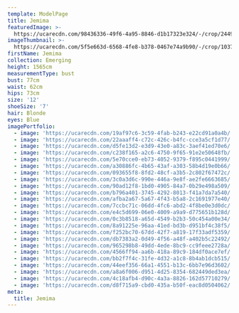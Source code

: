 ```yaml
---
template: ModelPage
title: Jemima
featuredImage: >-
  https://ucarecdn.com/98436336-49f6-4a95-8846-d1b17323e324/-/crop/2449x1148/0,0/-/preview/
imageThumbnail: >-
  https://ucarecdn.com/5f5e663d-6568-4fe8-b378-0467e74a9b90/-/crop/1037x1523/395,0/-/preview/
firstName: Jemima
collection: Emerging
height: 1565cm
measurementType: bust
bust: 77cm
waist: 62cm
hips: 73cm
size: '12'
shoeSize: '7'
hair: Blonde
eyes: Blue
imagePortfolio:
  - image: 'https://ucarecdn.com/19af97c6-3c59-4fab-b243-e22cd91a0a4b/'
  - image: 'https://ucarecdn.com/22aaaff4-c72c-426c-b4fc-cce3a5cf1d77/'
  - image: 'https://ucarecdn.com/d5fe13d2-e3d9-43e0-a83c-3aef41ed70e6/'
  - image: 'https://ucarecdn.com/c238f165-a2c6-4750-9f65-91e2e50648fb/'
  - image: 'https://ucarecdn.com/5e70cce0-eb73-4052-9379-f895c0441999/'
  - image: 'https://ucarecdn.com/a30886fc-4b65-43af-a303-58b4d19e0b66/'
  - image: 'https://ucarecdn.com/093655f8-8fd2-48cf-a3b5-2c802f67472c/'
  - image: 'https://ucarecdn.com/3c0a3d6c-990e-446a-9e8f-ae2fe6663685/'
  - image: 'https://ucarecdn.com/90ad12f8-1bd0-4905-84a7-0b29e498a509/'
  - image: 'https://ucarecdn.com/b796a401-3745-4292-8013-f41a7da7a540/'
  - image: 'https://ucarecdn.com/afba2a67-5a67-4f43-b5a8-2c1691977e40/'
  - image: 'https://ucarecdn.com/7ccbc71c-06dd-4fc6-abd2-4f8be0e3d0dc/'
  - image: 'https://ucarecdn.com/e4c5d699-06e0-4009-a9a9-d775651b128d/'
  - image: 'https://ucarecdn.com/0c3b8518-a65d-4549-b2b3-50c454a00e34/'
  - image: 'https://ucarecdn.com/8a91225e-96aa-41ed-bd3b-d951bf4c38f5/'
  - image: 'https://ucarecdn.com/f252bc70-67dd-42f7-a819-17f33adf5359/'
  - image: 'https://ucarecdn.com/db7383a2-0d49-4f56-a48f-a402b5c22492/'
  - image: 'https://ucarecdn.com/965298b8-49dd-4ede-8bc9-cc9feee2728a/'
  - image: 'https://ucarecdn.com/4566ff94-aa6b-418a-89c9-184df0ace7ef/'
  - image: 'https://ucarecdn.com/bb2f7f4c-31fe-4d32-a1c8-8b4ab1dcb515/'
  - image: 'https://ucarecdn.com/44eef356-66a1-4551-b13c-6bb7e96d3602/'
  - image: 'https://ucarecdn.com/a8a6f006-d951-4d25-8354-682449ded3ea/'
  - image: 'https://ucarecdn.com/4c18afb4-d90c-4a3a-8826-162d57710279/'
  - image: 'https://ucarecdn.com/d8f715a9-cbd0-435a-b50f-eac8d0504062/'
meta:
  title: Jemima
---
```


